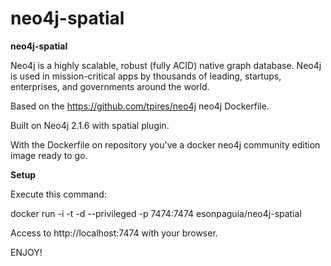 neo4j-spatial
=============

**neo4j-spatial** 

Neo4j is a highly scalable, robust (fully ACID) native graph database. Neo4j is used in mission-critical apps by thousands of leading, startups, enterprises, and governments around the world.

Based on the https://github.com/tpires/neo4j neo4j Dockerfile. 

Built on Neo4j 2.1.6 with spatial plugin. 

With the Dockerfile on repository you've a docker neo4j community edition image ready to go.

**Setup**

Execute this command:

docker run -i -t -d --privileged -p 7474:7474 esonpaguia/neo4j-spatial

Access to http://localhost:7474 with your browser.

ENJOY!
